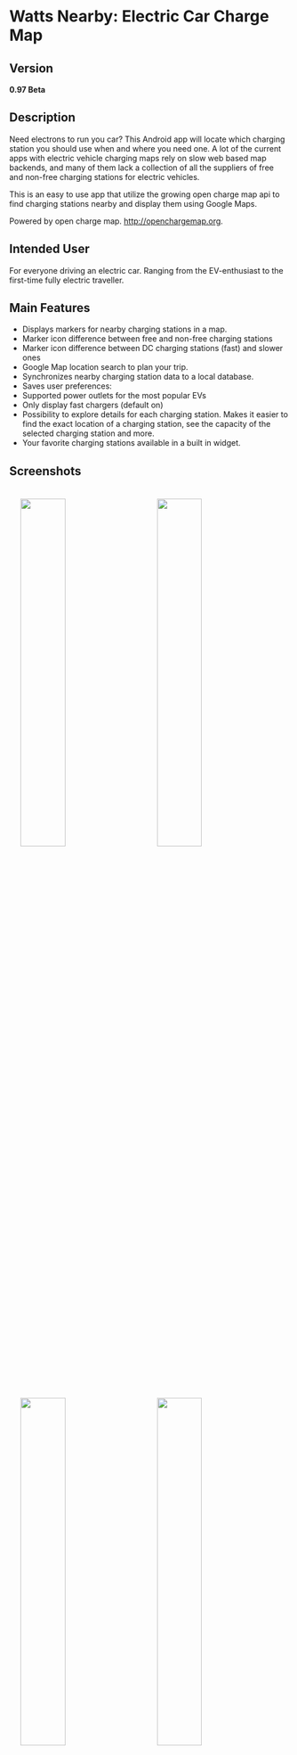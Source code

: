 # Watts Nearby: Electric Car Charge Map

## Version
__0.97 Beta__

## Description
Need electrons to run you car? This Android app will locate which charging station you should use when and where you need one.
A lot of the current apps with electric vehicle charging maps rely on slow web based map backends, and many of them lack a collection of all the suppliers of free and non-free charging stations for electric vehicles. 

This is an easy to use app that utilize the growing open charge map api to find charging stations nearby and display them using Google Maps.

Powered by open charge map. http://openchargemap.org. 

## Intended User
For everyone driving an electric car. Ranging from the EV-enthusiast to the first-time fully electric traveller.

## Main Features
* Displays markers for nearby charging stations in a map.
 * Marker icon difference between free and non-free charging stations
 * Marker icon difference between DC charging stations (fast) and slower ones
* Google Map location search to plan your trip.
* Synchronizes nearby charging station data to a local database.
* Saves user preferences:
 * Supported power outlets for the most popular EVs
 * Only display fast chargers (default on)
* Possibility to explore details for each charging station. Makes it easier to find the exact location of a charging station, see the capacity of the selected charging station and more.
* Your favorite charging stations available in a built in widget.

## Screenshots
<img width='40%' vspace='20' hspace='20' src='https://cloud.githubusercontent.com/assets/20125465/26267512/e089fa4e-3cea-11e7-8721-137df9f6a096.png'> <img width='40%' vspace='20' hspace='20' src ='https://cloud.githubusercontent.com/assets/20125465/26267519/e0a4a984-3cea-11e7-9854-d2ff9ead8e28.png'/>

<img width='40%' vspace='20' hspace='20' src='https://cloud.githubusercontent.com/assets/20125465/26267518/e0a35c0a-3cea-11e7-9f3f-b257bdb8dcf6.png'> <img width='40%' vspace='20' hspace='20' src ='https://cloud.githubusercontent.com/assets/20125465/26267514/e08db40e-3cea-11e7-9cf4-74742e92aeec.png'/>

<img width='40%' vspace='20' hspace='20' src='https://cloud.githubusercontent.com/assets/20125465/26267511/e08975ce-3cea-11e7-9851-46e207d4e928.png'> <img width='40%' vspace='20' hspace='20' src ='https://cloud.githubusercontent.com/assets/20125465/26267510/e088baee-3cea-11e7-89a1-d9c1431d5308.png'/>

<img width='40%' vspace='20' hspace='20' src='https://cloud.githubusercontent.com/assets/20125465/26267517/e0a20f76-3cea-11e7-9a60-70163478e35e.png'> <img width='40%' vspace='20' hspace='20' src ='https://cloud.githubusercontent.com/assets/20125465/26267515/e08fe170-3cea-11e7-9060-7eb7fae72ae1.png'/>

<img width='40%' vspace='20' hspace='20' src='https://cloud.githubusercontent.com/assets/20125465/26267513/e08a55de-3cea-11e7-9d62-b1f109558328.png'/>

## License

Copyright 2017 sourcecodere

Licensed under the Apache License, Version 2.0 (the "License");
you may not use this file except in compliance with the License.
You may obtain a copy of the License at

    http://www.apache.org/licenses/LICENSE-2.0

Unless required by applicable law or agreed to in writing, software
distributed under the License is distributed on an "AS IS" BASIS,
WITHOUT WARRANTIES OR CONDITIONS OF ANY KIND, either express or implied.
See the License for the specific language governing permissions and
limitations under the License.
